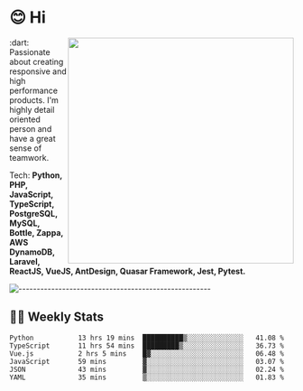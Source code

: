# :blush: Hi

<img src="https://github-readme-stats.vercel.app/api?username=iguit0&show_icons=true&include_all_commits=true&count_private=true&theme=dark" min-width="400px" max-width="400px" width="400px" align="right" />

<p align="left"> 
  :dart: Passionate about creating responsive and high performance products.
  I'm highly detail oriented person and have a great sense of teamwork.
</p>

<p align="left">
  Tech: <strong>Python, PHP, JavaScript, TypeScript, PostgreSQL, MySQL, Bottle, Zappa, AWS DynamoDB, Laravel, ReactJS, VueJS, AntDesign, Quasar Framework, Jest, Pytest.</strong>
</p>

![-----------------------------------------------------](https://raw.githubusercontent.com/andreasbm/readme/master/assets/lines/aqua.png)

## :man_technologist: Weekly Stats
<!--START_SECTION:waka-->

```text
Python           13 hrs 19 mins  ██████████▒░░░░░░░░░░░░░░   41.08 %
TypeScript       11 hrs 54 mins  █████████▒░░░░░░░░░░░░░░░   36.73 %
Vue.js           2 hrs 5 mins    █▓░░░░░░░░░░░░░░░░░░░░░░░   06.48 %
JavaScript       59 mins         ▓░░░░░░░░░░░░░░░░░░░░░░░░   03.07 %
JSON             43 mins         ▓░░░░░░░░░░░░░░░░░░░░░░░░   02.24 %
YAML             35 mins         ▒░░░░░░░░░░░░░░░░░░░░░░░░   01.83 %
```

<!--END_SECTION:waka-->
